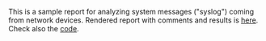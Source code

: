 This is a sample report for analyzing system messages ("syslog") coming from network devices. Rendered report with comments and results is [here](https://html-preview.github.io/?url=https://github.com/andrewha/syslog_analysis/blob/main/Report.html). Check also the [code](Syslog_analysis.ipynb).
